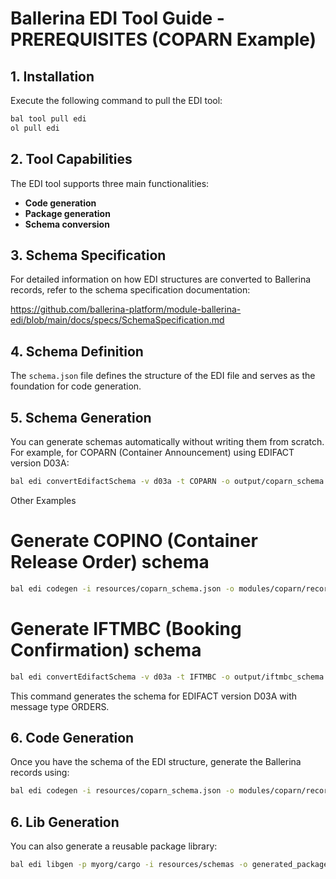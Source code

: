 # Ballerina EDI Tool Guide - PREREQUISITES (COPARN Example)

## 1. Installation

Execute the following command to pull the EDI tool:

```bash
bal tool pull edi
ol pull edi
```

## 2. Tool Capabilities

The EDI tool supports three main functionalities:
- **Code generation**
- **Package generation** 
- **Schema conversion**

## 3. Schema Specification

For detailed information on how EDI structures are converted to Ballerina records, refer to the schema specification documentation:

https://github.com/ballerina-platform/module-ballerina-edi/blob/main/docs/specs/SchemaSpecification.md

## 4. Schema Definition

The `schema.json` file defines the structure of the EDI file and serves as the foundation for code generation.

## 5. Schema Generation

You can generate schemas automatically without writing them from scratch. For example, for COPARN (Container Announcement) using EDIFACT version D03A:

```bash
bal edi convertEdifactSchema -v d03a -t COPARN -o output/coparn_schema.json
```

Other Examples

# Generate COPINO (Container Release Order) schema
```bash
bal edi codegen -i resources/coparn_schema.json -o modules/coparn/records.bal
```
# Generate IFTMBC (Booking Confirmation) schema

```bash
bal edi convertEdifactSchema -v d03a -t IFTMBC -o output/iftmbc_schema.json
```

This command generates the schema for EDIFACT version D03A with message type ORDERS.

## 6. Code Generation

Once you have the schema of the EDI structure, generate the Ballerina records using:

```bash
bal edi codegen -i resources/coparn_schema.json -o modules/coparn/records.bal
```

## 6. Lib Generation

You can also generate a reusable package library:
```bash
bal edi libgen -p myorg/cargo -i resources/schemas -o generated_packages/cargo
```
